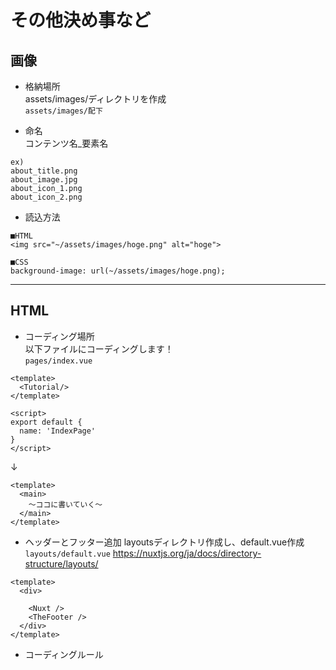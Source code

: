 # その他決め事など

## 画像
* 格納場所  
assets/images/ディレクトリを作成  
`assets/images/配下`

* 命名  
コンテンツ名_要素名

```
ex)
about_title.png
about_image.jpg
about_icon_1.png
about_icon_2.png
```

* 読込方法

```
■HTML
<img src="~/assets/images/hoge.png" alt="hoge">

■CSS
background-image: url(~/assets/images/hoge.png);
```

***

## HTML
* コーディング場所  
以下ファイルにコーディングします！  
`pages/index.vue`

```
<template>
  <Tutorial/>
</template>

<script>
export default {
  name: 'IndexPage'
}
</script>
```

↓

```
<template>
  <main>
    〜ココに書いていく〜
  </main>
</template>
```

* ヘッダーとフッター追加
layoutsディレクトリ作成し、default.vue作成
`layouts/default.vue`
https://nuxtjs.org/ja/docs/directory-structure/layouts/

```
<template>
  <div>
    
    <Nuxt />
    <TheFooter />
  </div>
</template>

```

* コーディングルール  
